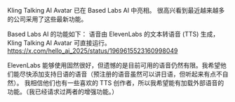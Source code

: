 Kling Talking AI Avatar 已在 Based Labs AI 中亮相。
很高兴看到最近越来越多的公司采用了这些最新功能。

Based Labs AI 的功能如下：
语音由 ElevenLabs 的文本转语音 (TTS) 生成，Kling Talking AI Avatar 可直接运行。
https://x.com/hello_ai_2025/status/1969615523160998049

ElevenLabs 能够使用固然很好，但遗憾的是目前可用的语音仍然有限。我希望他们能尽快添加支持日语的语音（预注册的语音虽然可以讲日语，但听起来有点不自然）。
我相信他们也有一些喜欢的 TTS 创作者，所以我希望能有加载外部语音的功能。（我已经请求过两者的增强功能。）
